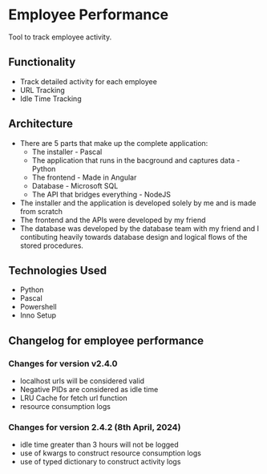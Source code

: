 # Employee Performance

Tool to track employee activity.

## Functionality

- Track detailed activity for each employee
- URL Tracking
- Idle Time Tracking

## Architecture

- There are 5 parts that make up the complete application:
  - The installer - Pascal
  - The application that runs in the bacground and captures data - Python
  - The frontend - Made in Angular
  - Database - Microsoft SQL
  - The API that bridges everything - NodeJS 
- The installer and the application is developed solely by me and is made from scratch
- The frontend and the APIs were developed by my friend
- The database was developed by the database team with my friend and I contibuting heavily towards database design and logical flows of the stored procedures.

## Technologies Used

- Python
- Pascal
- Powershell
- Inno Setup

## Changelog for employee performance

### Changes for version v2.4.0

- localhost urls will be considered valid
- Negative PIDs are considered as idle time
- LRU Cache for fetch url function
- resource consumption logs

### Changes for version 2.4.2 (8th April, 2024)

- idle time greater than 3 hours will not be logged
- use of kwargs to construct resource consumption logs
- use of typed dictionary to construct activity logs
